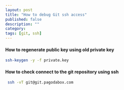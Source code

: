 ```yaml
---
layout: post
title: "How to debug Git ssh access"
published: false
description: ""
category: 
tags: [git, ssh]
---
```


#### How to regenerate public key using old private key
```bash
ssh-keygen -y -f private.key
```

#### How to check connect to the git repository using ssh
```bash
 ssh -vT git@git.pagodabox.com
```
